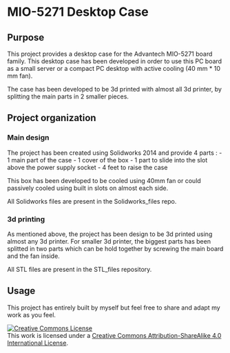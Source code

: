 # MIO-5271 Desktop Case

## Purpose

This project provides a desktop case for the Advantech MIO-5271 board family.
This desktop case has been developed in order to use this PC board as a small
server or a compact PC desktop with active cooling (40 mm * 10 mm fan).

The case has been developed to be 3d printed with almost all 3d printer, by
splitting the main parts in 2 smaller pieces.

## Project organization

### Main design

The project has been created using Solidworks 2014 and provide 4 parts :
    - 1 main part of the case
	- 1 cover of the box
	- 1 part to slide into the slot above the power supply socket
	- 4 feet to raise the case
	
This box has been developed to be cooled using 40mm fan or could passively 
cooled using built in slots on almost each side.

All Solidworks files are present in the Solidworks_files repo.

### 3d printing

As mentioned above, the project has been design to be 3d printed using almost
any 3d printer. For smaller 3d printer, the biggest parts has been splitted in
two parts which can be hold together by screwing the main board and the fan
inside.

All STL files are present in the STL_files repository.

## Usage

This project has entirely built by myself but feel free to share and adapt my
work as you feel.

<a rel="license" href="http://creativecommons.org/licenses/by-sa/4.0/"><img alt="Creative Commons License" style="border-width:0" src="https://i.creativecommons.org/l/by-sa/4.0/88x31.png" /></a><br />This work is licensed under a <a rel="license" href="http://creativecommons.org/licenses/by-sa/4.0/">Creative Commons Attribution-ShareAlike 4.0 International License</a>.